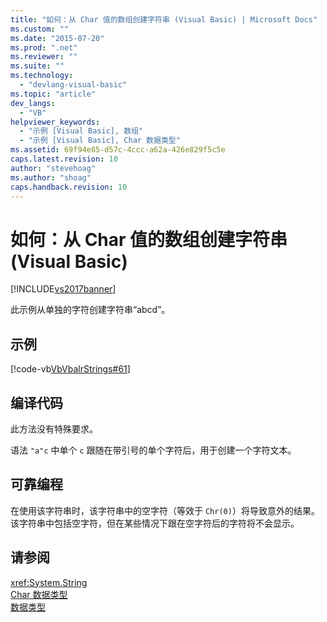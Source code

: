 ```yaml
---
title: "如何：从 Char 值的数组创建字符串 (Visual Basic) | Microsoft Docs"
ms.custom: ""
ms.date: "2015-07-20"
ms.prod: ".net"
ms.reviewer: ""
ms.suite: ""
ms.technology: 
  - "devlang-visual-basic"
ms.topic: "article"
dev_langs: 
  - "VB"
helpviewer_keywords: 
  - "示例 [Visual Basic], 数组"
  - "示例 [Visual Basic], Char 数据类型"
ms.assetid: 69f94e85-d57c-4ccc-a62a-426e829f5c5e
caps.latest.revision: 10
author: "stevehoag"
ms.author: "shoag"
caps.handback.revision: 10
---
```

# 如何：从 Char 值的数组创建字符串 (Visual Basic)
[!INCLUDE[vs2017banner](../../../../visual-basic/includes/vs2017banner.md)]

此示例从单独的字符创建字符串“abcd”。  
  
## 示例  
 [!code-vb[VbVbalrStrings#61](../../../../visual-basic/language-reference/functions/codesnippet/VisualBasic/how-to-create-a-string-from-an-array-of-char-values_1.vb)]  
  
## 编译代码  
 此方法没有特殊要求。  
  
 语法 `"a"c` 中单个 `c` 跟随在带引号的单个字符后，用于创建一个字符文本。  
  
## 可靠编程  
 在使用该字符串时，该字符串中的空字符（等效于 `Chr(0)`）将导致意外的结果。  该字符串中包括空字符，但在某些情况下跟在空字符后的字符将不会显示。  
  
## 请参阅  
 <xref:System.String>   
 [Char 数据类型](../../../../visual-basic/language-reference/data-types/char-data-type.md)   
 [数据类型](../../../../visual-basic/programming-guide/language-features/data-types/index.md)